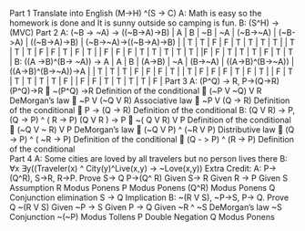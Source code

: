 Part 1
Translate into English (M->H) ^(S -> C)
A: Math is easy so the homework is done and It is sunny outside so camping is fun. 
B:  (S^H) ->(MVC)
Part 2
A: (~B -> ~A) -> ((~B->A)->B)
    | A | B | ~B | ~A | (~B->~A) | (~B->A) | ((~B->A)->B) | (~B->~A)->((~B->A)->B) |
    | T | T | F  | F  |    T     |   T     |       T      |           T            |
    | T | T |  T |  F |    F     |    T    |        F     |           T            |
    | F | F | F  |  T |     T    |     T   |        T     |            T           |
    |F  | F | T  |  T |      T   |    F    |        T     |             T          |
B: ((A ->B)^(B-> ~A)) -> A
     | A | B | (A->B) | ~A | (B->~A) | ((A->B)^(B->~A)) | ((A->B)^(B->~A))->A |
     | T | T |    T    | F  |    F   |         F        |          T          |
     | T | F |     F   |  F |    T   |         F        |          T          |
     | F | T |     T   |  T |    T   |         T        |          F          |
     | F | F |     T   |  T |    T   |         T        |          F          |
Part 3
A:  (P^Q) -> R, P->(Q->R)
      (P^Q)->R  ~(P^Q) ->R Definition of the conditional 
                        (~P V ~Q) V R DeMorgan’s law
                        ~P V (~Q V R) Associative law
                        ~P V (Q -> R) Definition of the conditional 
                         P -> (Q -> R) Definition of the conditional 
B:  (Q V R) -> P, (Q -> P) ^ ( R -> P)
      (Q V R ) -> P  ~( Q V R) V P Definition of the conditional 
	               (~Q V ~ R) V P DeMorgan’s law
                             (~Q V P) ^ (~R V P) Distributive law
                             (Q -> P) ^ ( ~R -> P) Definition of the conditional 
                              (Q - > P) ^ (R -> P) Definition of the conditional      
Part 4
A:  Some cities are loved by all travelers but no person lives there
B:   ∀x ∃y((Traveler(x) ^ City(y)^Live(x,y) -> ~Love(x,y))
Extra Credit:
A:  P->(Q^R), S->R, R->P. Prove S-> Q
P->(Q^ R) Given
S-> R Given
R -> P Given
S  Assumption
R   Modus Ponens 
P  Modus Ponens 
(Q^R) Modus Ponens
Q     Conjunction elimination 
S -> Q Implication 
B: ~(R V S), ~P->S, P-> Q. Prove Q
   ~(R V S) Given
   ~P -> S Given
    P -> Q Given
   ~R ^ ~S DeMorgan’s law
    ~S   Conjunction 
     ~(~P)  Modus Tollens 
     P     Double Negation
    Q     Modus Ponens 


